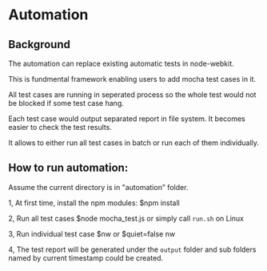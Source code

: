 Automation
=================

## Background

The automation can replace existing automatic tests in node-webkit.

This is fundmental framework enabling users to add mocha test cases in it.

All test cases are running in seperated process so the whole test would not be blocked if some test case hang.

Each test case would output separated report in file system. It becomes easier to check the test results.

It allows to either run all test cases in batch or run each of them individually.

## How to run automation:
Assume the current directory is in "automation" folder.

1, At first time, install the npm modules:
    $npm install

2, Run all test cases
    $node mocha_test.js
    or simply call `run.sh` on Linux

3, Run individual test case
    $nw <appName>
    or
    $quiet=false nw <appName>

4, The test report will be generated under the `output` folder and sub folders named by current timestamp could be created.



